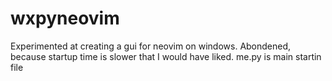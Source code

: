 # wxpyneovim
Experimented at creating a gui for neovim on windows. Abondened, because startup time is slower that I would have liked.
me.py is main startin file
